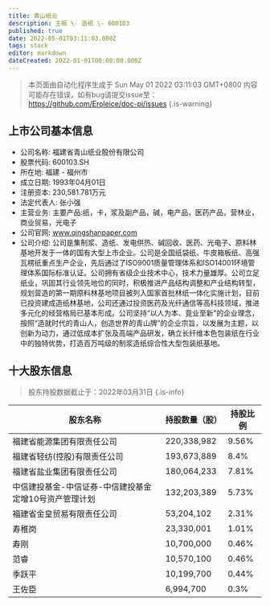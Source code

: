 ```yaml
---
title: 青山纸业
description: 主板 \- 造纸 \- 600103
published: true
date: 2022-05-01T03:11:03.000Z
tags: stock
editor: markdown
dateCreated: 2022-01-01T00:00:00.000Z
---
```


> 本页面由自动化程序生成于 Sun May 01 2022 03:11:03 GMT+0800
> 内容可能存在错误，如有bug请提交issue至：https://github.com/Eroleice/doc-pi/issues
{.is-warning}

## 上市公司基本信息
- 公司名称: 福建省青山纸业股份有限公司
- 股票代码: 600103.SH
- 所在地: 福建 - 福州市
- 成立日期: 1993年04月01日
- 注册资本: 230,581.781万元
- 法定代表人: 张小强
- 主营业务: 主要产品:纸，卡，浆及副产品，碱，电产品，医药产品，营林业，商业贸易，光电子
- 公司官网: www.qingshanpaper.com
- 公司介绍: 公司是集制浆、造纸、发电供热、碱回收、医药、光电子、原料林基地开发于一体的国有大型上市企业。公司是全国纸袋纸、牛皮箱板纸、高强瓦楞纸重点生产企业，先后通过了ISO9001质量管理体系和ISO14001环境管理体系国际标准认证。公司拥有省级企业技术中心，技术力量雄厚。公司立足纸业，巩固其行业领先地位的同时，积极推进产品结构调整和产业结构转型，规划营造的第一期原料林基地项目被列入国家首批林纸一体化实施计划，目前已投资建成造纸林基地，公司还通过投资医药及光纤通信等高科技领域，推进多元化的经营格局已基本形成。公司坚持“以人为本、竟业至新”的企业理念，按照“造就时代的青山人，创造世界的青山牌”的企业宗旨，以发展为主题，以创新为动力，通过低成本扩张及高端产品研发，确立长纤维本色包装纸在行业中的独特优势，打造百万吨级的制浆造纸综合性大型包装纸基地。


## 十大股东信息
> 股东持股数据截止于：2022年03月31日
{.is-info}

| 股东名称 | 持股数量（股） | 持股比例 |
| --- | --- | --- |
| 福建省能源集团有限责任公司 | 220,338,982 | 9.56% |
| 福建省轻纺(控股)有限责任公司 | 193,673,889 | 8.4% |
| 福建省盐业集团有限责任公司 | 180,064,233 | 7.81% |
| 中信建投基金-中信证券-中信建投基金定增10号资产管理计划 | 132,203,389 | 5.73% |
| 福建省金皇贸易有限责任公司 | 53,204,102 | 2.31% |
| 寿稚岗 | 23,330,001 | 1.01% |
| 寿刚 | 10,700,000 | 0.46% |
| 范睿 | 10,570,100 | 0.46% |
| 季跃平 | 10,199,700 | 0.44% |
| 王佐臣 | 6,994,700 | 0.3% |




